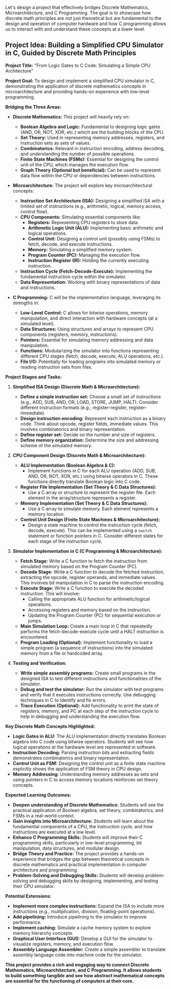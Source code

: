 Let's design a project that effectively bridges Discrete Mathematics, Microarchitecture, and C Programming.  The goal is to showcase how discrete math principles are not just theoretical but are fundamental to the design and operation of computer hardware and how C programming allows us to interact with and understand these concepts at a lower level.

## Project Idea:  Building a Simplified CPU Simulator in C, Guided by Discrete Math Principles

**Project Title:**  "From Logic Gates to C Code: Simulating a Simple CPU Architecture"

**Project Goal:** To design and implement a simplified CPU simulator in C, demonstrating the application of discrete mathematics concepts in microarchitecture and providing hands-on experience with low-level programming.

**Bridging the Three Areas:**

* **Discrete Mathematics:** This project will heavily rely on:
    * **Boolean Algebra and Logic:**  Fundamental to designing logic gates (AND, OR, NOT, XOR, etc.) which are the building blocks of the CPU.
    * **Set Theory:**  Used in representing memory addresses, registers, and instruction sets as sets of values.
    * **Combinatorics:**  Relevant in instruction encoding, address decoding, and understanding the number of possible operations.
    * **Finite State Machines (FSMs):**  Essential for designing the control unit of the CPU, which manages the execution flow.
    * **Graph Theory (Optional but beneficial):** Can be used to represent data flow within the CPU or dependencies between instructions.

* **Microarchitecture:** The project will explore key microarchitectural concepts:
    * **Instruction Set Architecture (ISA):** Designing a simplified ISA with a limited set of instructions (e.g., arithmetic, logical, memory access, control flow).
    * **CPU Components:**  Simulating essential components like:
        * **Registers:**  Representing CPU registers to store data.
        * **Arithmetic Logic Unit (ALU):** Implementing basic arithmetic and logical operations.
        * **Control Unit:**  Designing a control unit (possibly using FSMs) to fetch, decode, and execute instructions.
        * **Memory:**  Simulating a simplified memory system.
        * **Program Counter (PC):**  Managing the execution flow.
        * **Instruction Register (IR):**  Holding the currently executing instruction.
    * **Instruction Cycle (Fetch-Decode-Execute):**  Implementing the fundamental instruction cycle within the simulator.
    * **Data Representation:**  Working with binary representations of data and instructions.

* **C Programming:** C will be the implementation language, leveraging its strengths in:
    * **Low-Level Control:**  C allows for bitwise operations, memory manipulation, and direct interaction with hardware concepts (at a simulated level).
    * **Data Structures:**  Using structures and arrays to represent CPU components (registers, memory, instructions).
    * **Pointers:**  Essential for simulating memory addressing and data manipulation.
    * **Functions:**  Modularizing the simulator into functions representing different CPU stages (fetch, decode, execute, ALU operations, etc.).
    * **File I/O:**  Potentially for loading programs into simulated memory or reading instruction sets from files.

**Project Stages and Tasks:**

1. **Simplified ISA Design (Discrete Math & Microarchitecture):**
    * **Define a simple instruction set:**  Choose a small set of instructions (e.g., ADD, SUB, AND, OR, LOAD, STORE, JUMP, HALT).  Consider different instruction formats (e.g., register-register, register-immediate).
    * **Design instruction encoding:**  Represent each instruction as a binary code.  Think about opcode, register fields, immediate values.  This involves combinatorics and binary representation.
    * **Define register set:**  Decide on the number and size of registers.
    * **Define memory organization:**  Determine the size and addressing scheme of the simulated memory.

2. **CPU Component Design (Discrete Math & Microarchitecture):**
    * **ALU Implementation (Boolean Algebra & C):**
        * Implement functions in C for each ALU operation (ADD, SUB, AND, OR, NOT, XOR, etc.) using bitwise operators in C.  These functions directly translate Boolean logic into C code.
    * **Register File Implementation (Set Theory & C Data Structures):**
        * Use a C array or structure to represent the register file.  Each element in the array/structure represents a register.
    * **Memory Implementation (Set Theory & C Data Structures):**
        * Use a C array to simulate memory.  Each element represents a memory location.
    * **Control Unit Design (Finite State Machines & Microarchitecture):**
        * Design a state machine to control the instruction cycle (fetch, decode, execute).  This can be implemented using a `switch` statement or function pointers in C.  Consider different states for each stage of the instruction cycle.

3. **Simulator Implementation in C (C Programming & Microarchitecture):**
    * **Fetch Stage:**  Write a C function to fetch the instruction from simulated memory based on the Program Counter (PC).
    * **Decode Stage:**  Write a C function to decode the fetched instruction, extracting the opcode, register operands, and immediate values.  This involves bit manipulation in C to parse the instruction encoding.
    * **Execute Stage:**  Write a C function to execute the decoded instruction. This will involve:
        * Calling the appropriate ALU function for arithmetic/logical operations.
        * Accessing registers and memory based on the instruction.
        * Updating the Program Counter (PC) for sequential execution or jumps.
    * **Main Simulation Loop:**  Create a main loop in C that repeatedly performs the fetch-decode-execute cycle until a HALT instruction is encountered.
    * **Program Loading (Optional):**  Implement functionality to load a simple program (a sequence of instructions) into the simulated memory from a file or hardcoded array.

4. **Testing and Verification:**
    * **Write simple assembly programs:**  Create small programs in the designed ISA to test different instructions and functionalities of the simulator.
    * **Debug and test the simulator:**  Run the simulator with test programs and verify that it executes instructions correctly.  Use debugging techniques in C to identify and fix errors.
    * **Trace Execution (Optional):**  Add functionality to print the state of registers, memory, and PC at each step of the instruction cycle to help in debugging and understanding the execution flow.

**Key Discrete Math Concepts Highlighted:**

* **Logic Gates in ALU:**  The ALU implementation directly translates Boolean algebra into C code using bitwise operators. Students will see how logical operations at the hardware level are represented in software.
* **Instruction Decoding:**  Parsing instruction bits and extracting fields demonstrates combinatorics and binary representation.
* **Control Unit as FSM:**  Designing the control unit as a finite state machine explicitly shows the application of FSM theory in CPU design.
* **Memory Addressing:**  Understanding memory addresses as sets and using pointers in C to access memory locations reinforces set theory concepts.

**Expected Learning Outcomes:**

* **Deepen understanding of Discrete Mathematics:**  Students will see the practical application of Boolean algebra, set theory, combinatorics, and FSMs in a real-world context.
* **Gain insights into Microarchitecture:**  Students will learn about the fundamental components of a CPU, the instruction cycle, and how instructions are executed at a low level.
* **Enhance C Programming Skills:**  Students will improve their C programming skills, particularly in low-level programming, bit manipulation, data structures, and modular design.
* **Bridge Theory and Practice:**  The project provides a hands-on experience that bridges the gap between theoretical concepts in discrete mathematics and practical implementation in computer architecture and programming.
* **Problem-Solving and Debugging Skills:**  Students will develop problem-solving and debugging skills by designing, implementing, and testing their CPU simulator.

**Potential Extensions:**

* **Implement more complex instructions:**  Expand the ISA to include more instructions (e.g., multiplication, division, floating-point operations).
* **Add pipelining:**  Introduce pipelining to the simulator to improve performance.
* **Implement caching:**  Simulate a cache memory system to explore memory hierarchy concepts.
* **Graphical User Interface (GUI):**  Develop a GUI for the simulator to visualize registers, memory, and execution flow.
* **Assembly Language Assembler:**  Create a simple assembler to translate assembly language code into machine code for the simulator.

**This project provides a rich and engaging way to connect Discrete Mathematics, Microarchitecture, and C Programming. It allows students to build something tangible and see how abstract mathematical concepts are essential for the functioning of computers at their core.**
